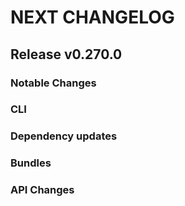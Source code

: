 # NEXT CHANGELOG

## Release v0.270.0

### Notable Changes

### CLI

### Dependency updates

### Bundles

### API Changes
